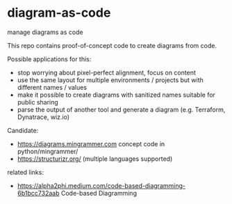 # diagram-as-code
manage diagrams as code

This repo contains proof-of-concept code to create diagrams from code.

Possible applications for this:
 - stop worrying about pixel-perfect alignment, focus on content
 - use the same layout for multiple environments / projects but with
   different names / values
 - make it possible to create diagrams with sanitized names suitable
   for public sharing
 - parse the output of another tool and generate a diagram
   (e.g. Terraform, Dynatrace, wiz.io)

Candidate:
 - https://diagrams.mingrammer.com
   concept code in python/mingrammer/
 - https://structurizr.org/
   (multiple languages supported)

related links:
 - https://alpha2phi.medium.com/code-based-diagramming-6b1bcc732aab
   Code-based Diagramming
